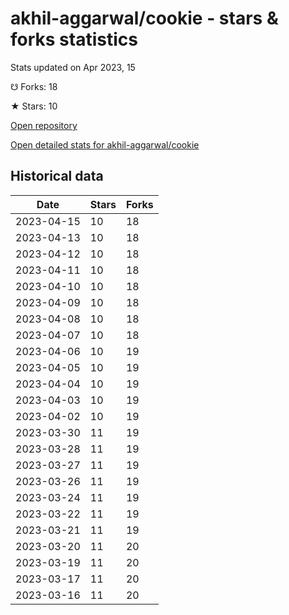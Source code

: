 # akhil-aggarwal/cookie - stars & forks statistics

Stats updated on Apr 2023, 15

☋ Forks: 18

★ Stars: 10

[Open repository](https://github.com/akhil-aggarwal/cookie)

[Open detailed stats for akhil-aggarwal/cookie](https://reviewgithub.com/rep/akhil-aggarwal/cookie)

## Historical data
| Date | Stars | Forks |
|------|-------|-------|
| 2023-04-15 | 10 | 18 | 
| 2023-04-13 | 10 | 18 | 
| 2023-04-12 | 10 | 18 | 
| 2023-04-11 | 10 | 18 | 
| 2023-04-10 | 10 | 18 | 
| 2023-04-09 | 10 | 18 | 
| 2023-04-08 | 10 | 18 | 
| 2023-04-07 | 10 | 18 | 
| 2023-04-06 | 10 | 19 | 
| 2023-04-05 | 10 | 19 | 
| 2023-04-04 | 10 | 19 | 
| 2023-04-03 | 10 | 19 | 
| 2023-04-02 | 10 | 19 | 
| 2023-03-30 | 11 | 19 | 
| 2023-03-28 | 11 | 19 | 
| 2023-03-27 | 11 | 19 | 
| 2023-03-26 | 11 | 19 | 
| 2023-03-24 | 11 | 19 | 
| 2023-03-22 | 11 | 19 | 
| 2023-03-21 | 11 | 19 | 
| 2023-03-20 | 11 | 20 | 
| 2023-03-19 | 11 | 20 | 
| 2023-03-17 | 11 | 20 | 
| 2023-03-16 | 11 | 20 | 


